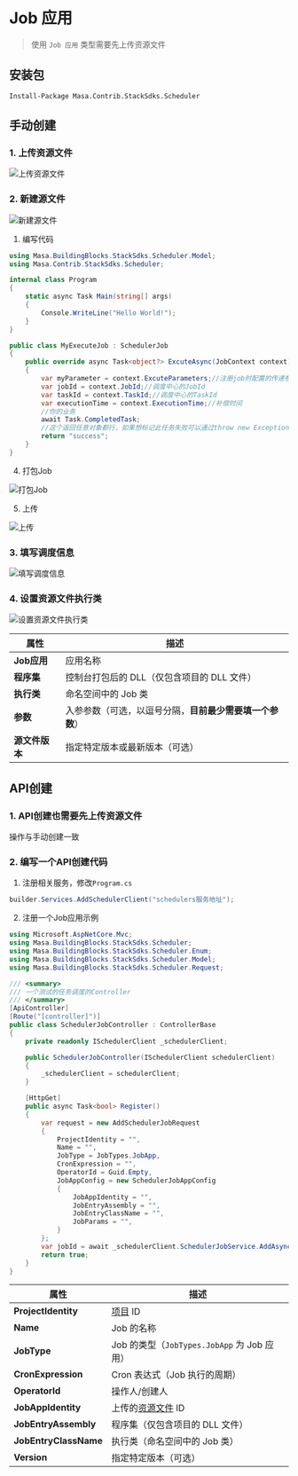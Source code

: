 # Job 应用

> 使用 `Job 应用` 类型需要先上传资源文件

## 安装包

```powershelll
Install-Package Masa.Contrib.StackSdks.Scheduler
```

## 手动创建

### 1. 上传资源文件

   ![上传资源文件](http://cdn.masastack.com/stack/doc/scheduler/rc1/resourceFiles.png)

### 2. 新建源文件

   ![新建源文件](http://cdn.masastack.com/stack/doc/scheduler/rc1/resourceFiles_insert.png)

   1. 编写代码

   ```csharp
   using Masa.BuildingBlocks.StackSdks.Scheduler.Model;
   using Masa.Contrib.StackSdks.Scheduler;

   internal class Program
   {
       static async Task Main(string[] args)
       {
           Console.WriteLine("Hello World!");
       }
   }

   public class MyExecuteJob : SchedulerJob
   {
       public override async Task<object?> ExcuteAsync(JobContext context)
       {
           var myParameter = context.ExcuteParameters;//注册job时配置的传递参数
           var jobId = context.JobId;//调度中心的JobId
           var taskId = context.TaskId;//调度中心的TaskId
           var executionTime = context.ExecutionTime;//补偿时间
           //你的业务
           await Task.CompletedTask;
           //这个返回任意对象都行，如果想标记此任务失败可以通过throw new Exception();
           return "success";
       }
   }
   ```

   4. 打包Job

   ![打包Job](http://cdn.masastack.com/stack/doc/scheduler/rc1/resourceFiles_release.png)

   5. 上传

   ![上传](http://cdn.masastack.com/stack/doc/scheduler/rc1/resourceFiles_upload.png)

### 3. 填写调度信息

   ![填写调度信息](http://cdn.masastack.com/stack/doc/scheduler/rc1/resourceFiles_insert_detail.png)

### 4. 设置资源文件执行类

![设置资源文件执行类](http://cdn.masastack.com/stack/doc/scheduler/rc1/resourceFiles_insert_detail_2.png)

|**属性**| **描述**|
|-------------|-------------------|
|**Job应用** | 应用名称 |
|**程序集** | 控制台打包后的 DLL（仅包含项目的 DLL 文件） |
|**执行类** | 命名空间中的 Job 类 |
|**参数** | 入参参数（可选，以逗号分隔，**目前最少需要填一个参数**） |
|**源文件版本** | 指定特定版本或最新版本（可选） |

## API创建

### 1. API创建也需要先上传资源文件

操作与手动创建一致

### 2. 编写一个API创建代码

   1. 注册相关服务，修改`Program.cs`

   ```csharp
   builder.Services.AddSchedulerClient("schedulers服务地址");
   ```

   2. 注册一个Job应用示例

   ```csharp
   using Microsoft.AspNetCore.Mvc;
   using Masa.BuildingBlocks.StackSdks.Scheduler;
   using Masa.BuildingBlocks.StackSdks.Scheduler.Enum;
   using Masa.BuildingBlocks.StackSdks.Scheduler.Model;
   using Masa.BuildingBlocks.StackSdks.Scheduler.Request;
   
   /// <summary>
   /// 一个测试的任务调度的Controller
   /// </summary>
   [ApiController]
   [Route("[controller]")]
   public class SchedulerJobController : ControllerBase
   {
       private readonly ISchedulerClient _schedulerClient;
   
       public SchedulerJobController(ISchedulerClient schedulerClient)
       {
           _schedulerClient = schedulerClient;
       }
   
       [HttpGet]
       public async Task<bool> Register()
       {
           var request = new AddSchedulerJobRequest
           {
               ProjectIdentity = "",
               Name = "",
               JobType = JobTypes.JobApp,
               CronExpression = "",
               OperatorId = Guid.Empty,
               JobAppConfig = new SchedulerJobAppConfig
               {
                   JobAppIdentity = "",
                   JobEntryAssembly = "",
                   JobEntryClassName = "",
                   JobParams = "",
               }
           };
           var jobId = await _schedulerClient.SchedulerJobService.AddAsync(request);
           return true;
       }
   } 
   ```
   
   | **属性**             | **描述**                               |
   |----------------------|--------------------------------------|
   | **ProjectIdentity**      | [项目](stack/pm/introduce) ID                      |
   | **Name**                 | Job 的名称                            |
   | **JobType**              | Job 的类型（`JobTypes.JobApp` 为 Job 应用） |
   | **CronExpression**       | Cron 表达式（Job 执行的周期）          |
   | **OperatorId**           | 操作人/创建人                         |
   | **JobAppIdentity**       | 上传的[资源文件](#1.上传资源文件) ID                      |
   | **JobEntryAssembly**     | 程序集（仅包含项目的 DLL 文件）        |
   | **JobEntryClassName**    | 执行类（命名空间中的 Job 类）          |
   | **Version**              | 指定特定版本（可选）                   |